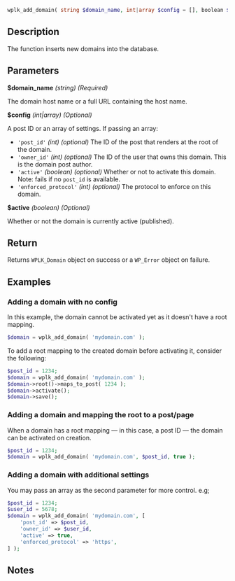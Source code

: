 ```php
wplk_add_domain( string $domain_name, int|array $config = [], boolean $active = false )
```

## Description

The function inserts new domains into the database.

## Parameters

**$domain_name** _(string) (Required)_

The domain host name or a full URL containing the host name.

**$config** _(int|array) (Optional)_

A post ID or an array of settings. If passing an array:

- `'post_id'`
  _(int) (optional)_ The ID of the post that renders at the root of the domain.
- `'owner_id'`
  _(int) (optional)_ The ID of the user that owns this domain. This is the domain post author.
- `'active'`
  _(boolean) (optional)_ Whether or not to activate this domain. Note: fails if no `post_id` is available.
- `'enforced_protocol'`
  _(int) (optional)_ The protocol to enforce on this domain.

**$active** _(boolean) (Optional)_

Whether or not the domain is currently active (published).

## Return

Returns `WPLK_Domain` object on success or a `WP_Error` object on failure.

## Examples

### Adding a domain with no config

In this example, the domain cannot be activated yet as it doesn't have a root mapping.

```php
$domain = wplk_add_domain( 'mydomain.com' );
```

To add a root mapping to the created domain before activating it, consider the following:

```php
$post_id = 1234;
$domain = wplk_add_domain( 'mydomain.com' );
$domain->root()->maps_to_post( 1234 );
$domain->activate();
$domain->save();
```

### Adding a domain and mapping the root to a post/page

When a domain has a root mapping — in this case, a post ID — the domain can be activated on creation.

```php
$post_id = 1234;
$domain = wplk_add_domain( 'mydomain.com', $post_id, true );
```

### Adding a domain with additional settings

You may pass an array as the second parameter for more control. e.g;

```php
$post_id = 1234;
$user_id = 5678;
$domain = wplk_add_domain( 'mydomain.com', [
    'post_id' => $post_id,
    'owner_id' => $user_id,
    'active' => true,
    'enforced_protocol' => 'https',
] );
```

## Notes